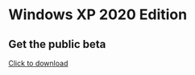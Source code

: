 # Windows XP 2020 Edition
## Get the public beta
[Click to download](/cdn/public-beta-1/windows_xp_2020_edition_public_beta_1.cmd)

